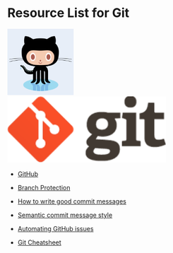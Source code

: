 # Resource List for Git

<p float="left">
  <img alt="Octocat" src="./assets/octocat.png" height="150">
  <img alt="Git" src="./assets/git.png" height="150" />
</p>

- [GitHub](https://docs.github.com/en/github/getting-started-with-github)

- [Branch Protection](https://docs.github.com/en/github/administering-a-repository/configuring-protected-branches)


- [How to write good commit messages](https://chris.beams.io/posts/git-commit/)
- [Semantic commit message style](https://www.conventionalcommits.org/en/v1.0.0-beta.2/)
- [Automating GitHub issues](https://docs.github.com/en/github/managing-your-work-on-github/linking-a-pull-request-to-an-issue)
- [Git Cheatsheet](https://education.github.com/git-cheat-sheet-education.pdf)
